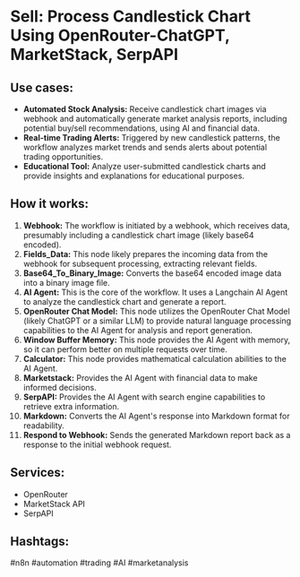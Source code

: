 # Sell: Process Candlestick Chart Using OpenRouter-ChatGPT, MarketStack, SerpAPI

## Use cases:

- **Automated Stock Analysis:** Receive candlestick chart images via webhook and automatically generate market analysis reports, including potential buy/sell recommendations, using AI and financial data.
- **Real-time Trading Alerts:** Triggered by new candlestick patterns, the workflow analyzes market trends and sends alerts about potential trading opportunities.
- **Educational Tool:** Analyze user-submitted candlestick charts and provide insights and explanations for educational purposes.

## How it works:

1.  **Webhook:** The workflow is initiated by a webhook, which receives data, presumably including a candlestick chart image (likely base64 encoded).
2.  **Fields_Data:** This node likely prepares the incoming data from the webhook for subsequent processing, extracting relevant fields.
3.  **Base64\_To\_Binary\_Image:** Converts the base64 encoded image data into a binary image file.
4.  **AI Agent:** This is the core of the workflow. It uses a Langchain AI Agent to analyze the candlestick chart and generate a report.
5.  **OpenRouter Chat Model:** This node utilizes the OpenRouter Chat Model (likely ChatGPT or a similar LLM) to provide natural language processing capabilities to the AI Agent for analysis and report generation.
6.  **Window Buffer Memory:** This node provides the AI Agent with memory, so it can perform better on multiple requests over time.
7.  **Calculator:** This node provides mathematical calculation abilities to the AI Agent.
8.  **Marketstack:** Provides the AI Agent with financial data to make informed decisions.
9.  **SerpAPI:** Provides the AI Agent with search engine capabilities to retrieve extra information.
10. **Markdown:** Converts the AI Agent's response into Markdown format for readability.
11. **Respond to Webhook:** Sends the generated Markdown report back as a response to the initial webhook request.

## Services:

-   OpenRouter
-   MarketStack API
-   SerpAPI

## Hashtags:

#n8n #automation #trading #AI #marketanalysis

